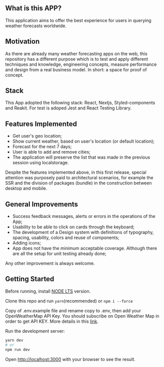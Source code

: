 ## What is this APP?

This application aims to offer the best experience for users in querying weather forecasts worldwide.

## Motivation

As there are already many weather forecasting apps on the web, this repository has a different purpose which is to test and apply different techniques and knowledge, engineering concepts, measure performance and design from a real business model. In short: a space for proof of concept.

## Stack

This App adopted the following stack: React, Nextjs, Styled-components and Reakit. For test is adoped Jest and React Testing Library.

## Features Implemented

- Get user's geo location;
- Show current weather, based on user's location (or default location);
- Forecast for the next 7 days;
- User is able to add and remove cities;
- The application will preserve the list that was made in the previous session using localstorage.

Despite the features implemented above, in this first release, special attention was purposely paid to architectural scenarios, for example the SSR and the division of packages (bundle) in the construction between desktop and mobile.

## General Improvements

- Success feedback messages, alerts or errors in the operations of the App;
- Usability to be able to click on cards through the keyboard;
- The development of a Design system with definitions of typography, spacing, usability, colors and reuse of components;
- Adding icons;
- App does not have the minimum acceptable coverage. Although there are all the setup for unit testing already done;

Any other improvement is always welcome.

## Getting Started

Before running, install [NODE LTS](https://nodejs.org/en/) version.

Clone this repo and run `yarn`(recommended) or `npm i --force`

Copy of .env.example file and rename copy to .env, then add your OpenWeatherMap API Key. You should subscribe on Open Weather Map in order to get API KEY. More details in this [link](https://openweathermap.org/api).

Run the development server:

```bash
yarn dev
# or
npm run dev
```

Open [http://localhost:3000](http://localhost:3000) with your browser to see the result.